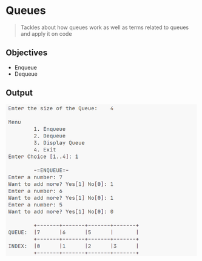 # Queues

> Tackles about how queues work as well as terms related to queues and apply it on code

## Objectives

- Enqueue
- Dequeue

## Output

![](image.png)
